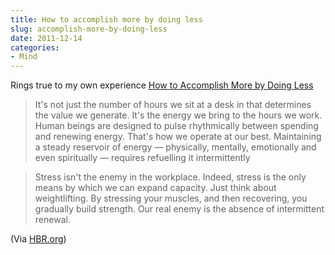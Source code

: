 ```yaml
---
title: How to accomplish more by doing less
slug: accomplish-more-by-doing-less
date: 2011-12-14
categories: 
- Mind
---
```

Rings true to my own experience
[How to Accomplish More by Doing Less][harvardbusiness]

> It's not just the number of hours we sit at a desk in that determines the value we generate. It's the energy we bring to the hours we work. Human beings are designed to pulse rhythmically between spending and renewing energy. That's how we operate at our best. Maintaining a steady reservoir of energy &#x2014; physically, mentally, emotionally and even spiritually &#x2014; requires refuelling it intermittently

> Stress isn't the enemy in the workplace. Indeed, stress is the only means by which we can expand capacity. Just think about weightlifting. By stressing your muscles, and then recovering, you gradually build strength. Our real enemy is the absence of intermittent renewal.

(Via [HBR.org][hbr])

[harvardbusiness]: http://feeds.harvardbusiness.org/~r/harvardbusiness/~3/MNiM02kRLOE/how-to-accomplish-more-by-doin.html
[hbr]: http://blogs.hbr.org/